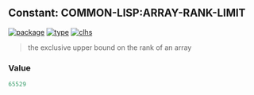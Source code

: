 ## Constant: COMMON-LISP:ARRAY-RANK-LIMIT
[![package](https://img.shields.io/badge/Package-COMMON--LISP-5f9ea0.svg?style=social&colorA=999999)](../) [![type](https://img.shields.io/badge/Type-Constant-5f9ea0.svg?style=social&colorA=999999)](../#constant) [![clhs](https://img.shields.io/badge/CLHS-ARRAY--RANK--LIMIT-5f9ea0.svg?style=social&colorA=999999)](http://www.lispworks.com/documentation/HyperSpec/Body/v_ar_ran.htm) 

> the exclusive upper bound on the rank of an array

### Value
```cl
65529
```
